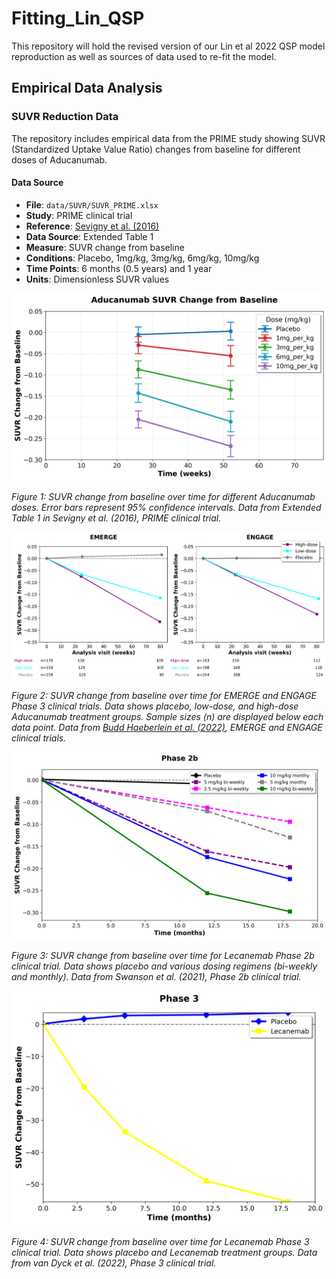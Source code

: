 # Fitting_Lin_QSP

This repository will hold the revised version of our Lin et al 2022 QSP model reproduction as well as sources of data used to re-fit the model.

## Empirical Data Analysis

### SUVR Reduction Data

The repository includes empirical data from the PRIME study showing SUVR (Standardized Uptake Value Ratio) changes from baseline for different doses of Aducanumab.

#### Data Source
- **File**: `data/SUVR/SUVR_PRIME.xlsx`
- **Study**: PRIME clinical trial
- **Reference**: [Sevigny et al. (2016)](https://www.nature.com/articles/nature19323)
- **Data Source**: Extended Table 1
- **Measure**: SUVR change from baseline
- **Conditions**: Placebo, 1mg/kg, 3mg/kg, 6mg/kg, 10mg/kg
- **Time Points**: 6 months (0.5 years) and 1 year
- **Units**: Dimensionless SUVR values



![SUVR Reduction from PRIME Study](figures/empirical_data/PRIME_SUVR_Reduction.png)

*Figure 1: SUVR change from baseline over time for different Aducanumab doses. Error bars represent 95% confidence intervals. Data from Extended Table 1 in Sevigny et al. (2016), PRIME clinical trial.*

![SUVR Reduction from EMERGE and ENGAGE Studies](figures/empirical_data/EMERGE_ENGAGE_SUVR_Reduction.png)

*Figure 2: SUVR change from baseline over time for EMERGE and ENGAGE Phase 3 clinical trials. Data shows placebo, low-dose, and high-dose Aducanumab treatment groups. Sample sizes (n) are displayed below each data point. Data from [Budd Haeberlein et al. (2022)](https://doi.org/10.14283/jpad.2022.30), EMERGE and ENGAGE clinical trials.*

![SUVR Reduction from Lecanemab Phase 2b Study](figures/empirical_data/LECANEMAB_Phase2b_SUVR_Reduction.png)

*Figure 3: SUVR change from baseline over time for Lecanemab Phase 2b clinical trial. Data shows placebo and various dosing regimens (bi-weekly and monthly). Data from Swanson et al. (2021), Phase 2b clinical trial.*

![SUVR Reduction from Lecanemab Phase 3 Study](figures/empirical_data/LECANEMAB_Phase3_SUVR_Reduction.png)

*Figure 4: SUVR change from baseline over time for Lecanemab Phase 3 clinical trial. Data shows placebo and Lecanemab treatment groups. Data from van Dyck et al. (2022), Phase 3 clinical trial.* 
